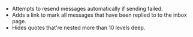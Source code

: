 * Attempts to resend messages automatically if sending failed.
* Adds a link to mark all messages that have been replied to to the inbox page.
* Hides quotes that're nested more than 10 levels deep.
